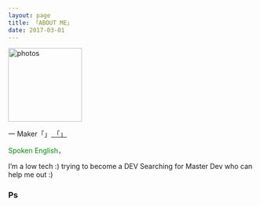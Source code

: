 ```yaml
---
layout: page
title: 「ABOUT ME」 
date: 2017-03-01 
---
```

<a href="/photos/" target="_blank"><img src="https://lh3.googleusercontent.com/-k6Wois_YvGk/AAAAAAAAAAI/AAAAAAAAAL4/ByI7dwoaGgE/s60-p-no/photo.jpg" width="150" height="150" alt="photos"/></a>

<p>
一 Maker「」<a href="{{ site.baseurl }}/jianli.pdf" target="_blank"> 「」 </a>    


<div style="color:#FF6633">
<p>	
</p>
</div>
<p>
   
<p>
       
<div style="color:#008B00">
<p>
Spoken English，        
</p>
</div>
<p>
  
<p>
I’m a low tech :) trying to become a DEV Searching for Master Dev who can help me out :)

<p>

<h3> </h3>   

<p>

          
<div style="color:#708090">
<p>
     
</p>
</div>
<p>


<p>

<h3> Ps </h3>   
<p>


</p>



